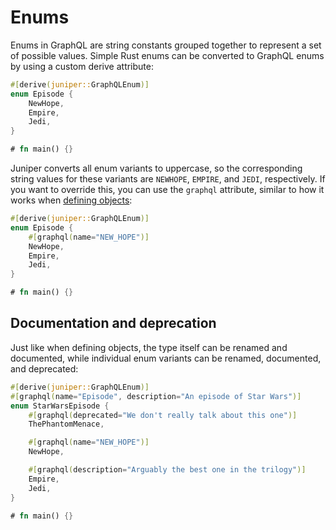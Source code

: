 # Enums

Enums in GraphQL are string constants grouped together to represent a set of
possible values. Simple Rust enums can be converted to GraphQL enums by using a
custom derive attribute:

```rust
#[derive(juniper::GraphQLEnum)]
enum Episode {
    NewHope,
    Empire,
    Jedi,
}

# fn main() {}
```

Juniper converts all enum variants to uppercase, so the corresponding string
values for these variants are `NEWHOPE`, `EMPIRE`, and `JEDI`, respectively. If
you want to override this, you can use the `graphql` attribute, similar to how
it works when [defining objects](objects/defining_objects.md):

```rust
#[derive(juniper::GraphQLEnum)]
enum Episode {
    #[graphql(name="NEW_HOPE")]
    NewHope,
    Empire,
    Jedi,
}

# fn main() {}
```

## Documentation and deprecation

Just like when defining objects, the type itself can be renamed and documented,
while individual enum variants can be renamed, documented, and deprecated:

```rust
#[derive(juniper::GraphQLEnum)]
#[graphql(name="Episode", description="An episode of Star Wars")]
enum StarWarsEpisode {
    #[graphql(deprecated="We don't really talk about this one")]
    ThePhantomMenace,

    #[graphql(name="NEW_HOPE")]
    NewHope,

    #[graphql(description="Arguably the best one in the trilogy")]
    Empire,
    Jedi,
}

# fn main() {}
```
